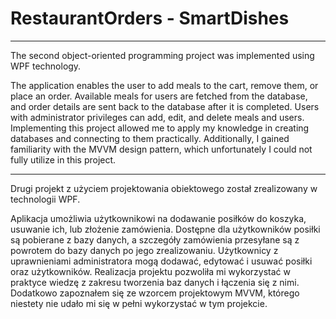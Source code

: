 # RestaurantOrders - SmartDishes
---
The second object-oriented programming project was implemented using WPF technology.

The application enables the user to add meals to the cart, remove them, or place an order. Available meals for users are fetched from the database, and order details are sent back to the database after it is completed.
Users with administrator privileges can add, edit, and delete meals and users. Implementing this project allowed me to apply my knowledge in creating databases and connecting to them practically. Additionally, I gained familiarity with the MVVM design pattern, which unfortunately I could not fully utilize in this project.

---

Drugi projekt z użyciem projektowania obiektowego został zrealizowany w technologii WPF. 

Aplikacja umożliwia użytkownikowi na dodawanie posiłków do koszyka, usuwanie ich, lub złożenie zamówienia. Dostępne dla użytkowników posiłki są pobierane z bazy danych, a szczegóły zamówienia przesyłane są z powrotem do bazy danych po jego zrealizowaniu. 
Użytkownicy z uprawnieniami administratora mogą dodawać, edytować i usuwać posiłki oraz użytkowników. 
Realizacja projektu pozwoliła mi wykorzystać w praktyce wiedzę z zakresu tworzenia baz danych i łączenia się z nimi. 
Dodatkowo zapoznałem się ze wzorcem projektowym MVVM, którego niestety nie udało mi się w pełni wykorzystać w tym projekcie.
